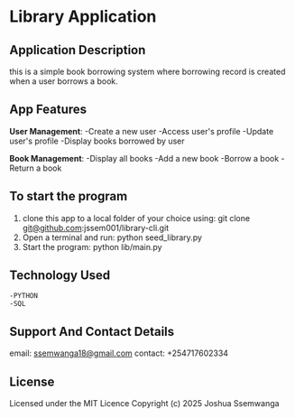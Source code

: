 # Library Application 

## Application Description 
this is a simple book borrowing system where borrowing record is created when a user borrows a book. 

## App Features 
**User Management**: 
-Create a new user
-Access user's profile
-Update user's profile
-Display books borrowed by user

**Book Management**: 
-Display all books
-Add a new book
-Borrow a book
-Return a book

## To start the program
1. clone this app to a local folder of your choice using: git clone git@github.com:jssem001/library-cli.git
2. Open a terminal and run: python seed_library.py
3. Start the program: python lib/main.py

## Technology Used
    -PYTHON
    -SQL

## Support And Contact Details
email: ssemwanga18@gmail.com
contact: +254717602334    

## License
Licensed under the MIT Licence Copyright (c) 2025 Joshua Ssemwanga
